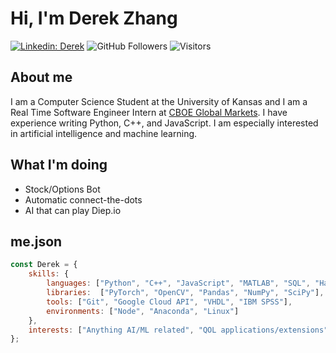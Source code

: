 # Hi, I'm Derek Zhang
[![Linkedin: Derek](https://img.shields.io/badge/-Derek-blue?style=flat-square&logo=Linkedin&logoColor=white&link=https://www.linkedin.com/in/derekzhang0000/)](https://www.linkedin.com/in/derekzhang0000/)
![GitHub Followers](https://img.shields.io/github/followers/DerekZhang0000?label=Follow&style=social)
![Visitors](https://visitor-badge.glitch.me/badge?page_id=DerekZhang0000)

## About me
<p>I am a Computer Science Student at the University of Kansas and I am a Real Time Software Engineer Intern at <a href="https://www.cboe.com/"> CBOE Global Markets</a>. I have experience writing Python, C++, and JavaScript. I am especially interested in artificial intelligence and machine learning.</p>

## What I'm doing
- Stock/Options Bot
- Automatic connect-the-dots
- AI that can play Diep.io

## me.json

```javascript
const Derek = {
    skills: {
        languages: ["Python", "C++", "JavaScript", "MATLAB", "SQL", "Haskell"],
        libraries:  ["PyTorch", "OpenCV", "Pandas", "NumPy", "SciPy"],
        tools: ["Git", "Google Cloud API", "VHDL", "IBM SPSS"],
        environments: ["Node", "Anaconda", "Linux"]
    },
    interests: ["Anything AI/ML related", "QOL applications/extensions"]
};
```
